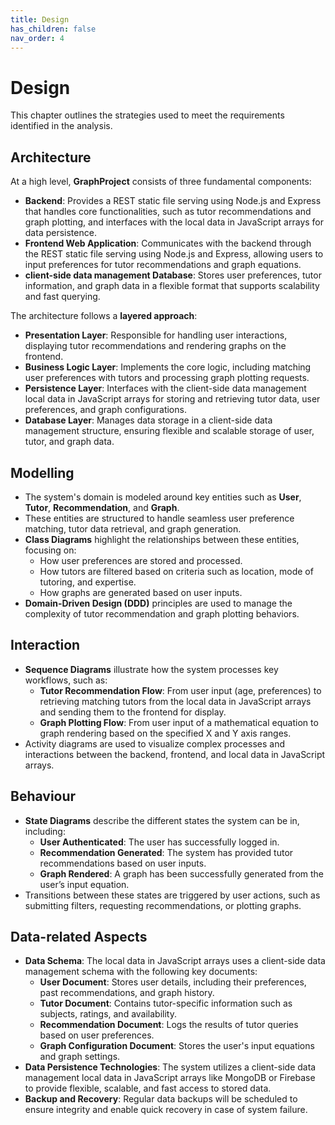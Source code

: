 ```yaml
---
title: Design
has_children: false
nav_order: 4
---
```


# Design

This chapter outlines the strategies used to meet the requirements identified in the analysis.

## Architecture

At a high level, **GraphProject** consists of three fundamental components:

- **Backend**: Provides a REST static file serving using Node.js and Express that handles core functionalities, such as tutor recommendations and graph plotting, and interfaces with the local data in JavaScript arrays for data persistence.
- **Frontend Web Application**: Communicates with the backend through the REST static file serving using Node.js and Express, allowing users to input preferences for tutor recommendations and graph equations.
- **client-side data management Database**: Stores user preferences, tutor information, and graph data in a flexible format that supports scalability and fast querying.

The architecture follows a **layered approach**:

- **Presentation Layer**: Responsible for handling user interactions, displaying tutor recommendations and rendering graphs on the frontend.
- **Business Logic Layer**: Implements the core logic, including matching user preferences with tutors and processing graph plotting requests.
- **Persistence Layer**: Interfaces with the client-side data management local data in JavaScript arrays for storing and retrieving tutor data, user preferences, and graph configurations.
- **Database Layer**: Manages data storage in a client-side data management structure, ensuring flexible and scalable storage of user, tutor, and graph data.

## Modelling

- The system's domain is modeled around key entities such as **User**, **Tutor**, **Recommendation**, and **Graph**.
- These entities are structured to handle seamless user preference matching, tutor data retrieval, and graph generation.
- **Class Diagrams** highlight the relationships between these entities, focusing on:
    - How user preferences are stored and processed.
    - How tutors are filtered based on criteria such as location, mode of tutoring, and expertise.
    - How graphs are generated based on user inputs.
- **Domain-Driven Design (DDD)** principles are used to manage the complexity of tutor recommendation and graph plotting behaviors.

## Interaction

- **Sequence Diagrams** illustrate how the system processes key workflows, such as:
    - **Tutor Recommendation Flow**: From user input (age, preferences) to retrieving matching tutors from the local data in JavaScript arrays and sending them to the frontend for display.
    - **Graph Plotting Flow**: From user input of a mathematical equation to graph rendering based on the specified X and Y axis ranges.
- Activity diagrams are used to visualize complex processes and interactions between the backend, frontend, and local data in JavaScript arrays.

## Behaviour

- **State Diagrams** describe the different states the system can be in, including:
    - **User Authenticated**: The user has successfully logged in.
    - **Recommendation Generated**: The system has provided tutor recommendations based on user inputs.
    - **Graph Rendered**: A graph has been successfully generated from the user’s input equation.
- Transitions between these states are triggered by user actions, such as submitting filters, requesting recommendations, or plotting graphs.

## Data-related Aspects

- **Data Schema**: The local data in JavaScript arrays uses a client-side data management schema with the following key documents:
    - **User Document**: Stores user details, including their preferences, past recommendations, and graph history.
    - **Tutor Document**: Contains tutor-specific information such as subjects, ratings, and availability.
    - **Recommendation Document**: Logs the results of tutor queries based on user preferences.
    - **Graph Configuration Document**: Stores the user's input equations and graph settings.
- **Data Persistence Technologies**: The system utilizes a client-side data management local data in JavaScript arrays like MongoDB or Firebase to provide flexible, scalable, and fast access to stored data.
- **Backup and Recovery**: Regular data backups will be scheduled to ensure integrity and enable quick recovery in case of system failure.
